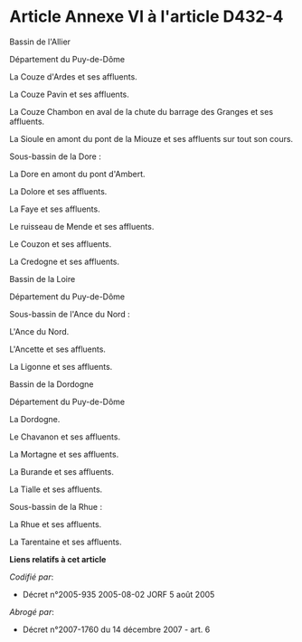# Article Annexe VI à l'article D432-4

Bassin de l'Allier

Département du Puy-de-Dôme

La Couze d'Ardes et ses affluents.

La Couze Pavin et ses affluents.

La Couze Chambon en aval de la chute du barrage des Granges et ses affluents.

La Sioule en amont du pont de la Miouze et ses affluents sur tout son cours.

Sous-bassin de la Dore :

La Dore en amont du pont d'Ambert.

La Dolore et ses affluents.

La Faye et ses affluents.

Le ruisseau de Mende et ses affluents.

Le Couzon et ses affluents.

La Credogne et ses affluents.

Bassin de la Loire

Département du Puy-de-Dôme

Sous-bassin de l'Ance du Nord :

L'Ance du Nord.

L'Ancette et ses affluents.

La Ligonne et ses affluents.

Bassin de la Dordogne

Département du Puy-de-Dôme

La Dordogne.

Le Chavanon et ses affluents.

La Mortagne et ses affluents.

La Burande et ses affluents.

La Tialle et ses affluents.

Sous-bassin de la Rhue :

La Rhue et ses affluents.

La Tarentaine et ses affluents.

**Liens relatifs à cet article**

_Codifié par_:

  - Décret n°2005-935 2005-08-02 JORF 5 août 2005

_Abrogé par_:

  - Décret n°2007-1760 du 14 décembre 2007 - art. 6
